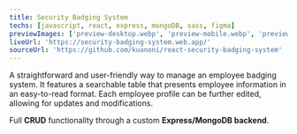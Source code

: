 ```yaml
---
title: Security Badging System
techs: [javascript, react, express, mongoDB, sass, figma]
previewImages: ['preview-desktop.webp', 'preview-mobile.webp', 'preview-tablet.webp']
liveUrl: 'https://security-badging-system.web.app/'
sourceUrl: 'https://github.com/kuanoni/react-security-badging-system'
---
```


A straightforward and user-friendly way to manage an employee badging system.
It features a searchable table that presents employee information in an easy-to-read format.
Each employee profile can be further edited, allowing for updates and modifications.

Full **CRUD** functionality through a custom **Express/MongoDB backend**.
